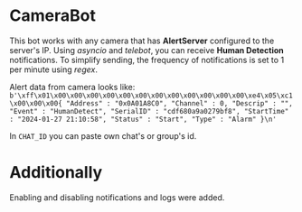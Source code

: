 # CameraBot

This bot works with any camera that has **AlertServer** configured to the server's IP. Using _asyncio_ and _telebot_, you can receive **Human Detection** notifications. To simplify sending, the frequency of notifications is set to 1 per minute using _regex_.

Alert data from camera looks like: `b'\xff\x01\x00\x00\x00\x00\x00\x00\x00\x00\x00\x00\x00\x00\xe4\x05\xc1\x00\x00\x00{ "Address" : "0x0A01A8C0", "Channel" : 0, "Descrip" : "", "Event" : "HumanDetect", "SerialID" : "cdf680a9a0279bf8", "StartTime" : "2024-01-27 21:10:58", "Status" : "Start", "Type" : "Alarm" }\n'`

In `CHAT_ID` you can paste own chat's or group's id.

# Additionally 

Enabling and disabling notifications and logs were added.

